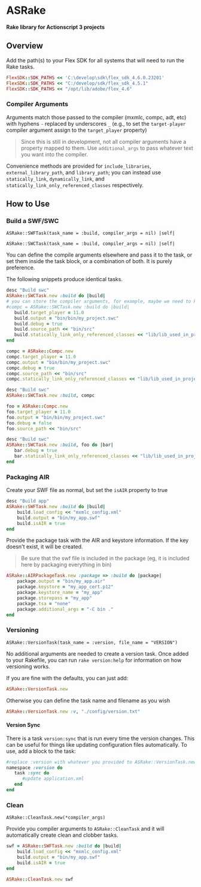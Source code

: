 ASRake
======

**Rake library for Actionscript 3 projects**

Overview
--------

Add the path(s) to your Flex SDK for all systems that will need to run the Rake tasks.
```ruby
FlexSDK::SDK_PATHS << 'C:\develop\sdk\flex_sdk_4.6.0.23201'
FlexSDK::SDK_PATHS << "C:/develop/sdk/flex_sdk_4.5.1"
FlexSDK::SDK_PATHS << "/opt/lib/adobe/flex_4.6"
```

### Compiler Arguments

Arguments match those passed to the compiler (mxmlc, compc, adt, etc) with hyphens `-` replaced by underscores `_` (e.g., to set the `target-player` compiler argument assign to the `target_player` property)

> Since this is still in development, not all compiler arguments have a property mapped to them. Use `additional_args` to pass whatever text you want into the compiler.

Convenience methods are provided for `include_libraries`, `external_library_path`, and `library_path`; you can instead use `statically_link`, `dynamically_link`, and `statically_link_only_referenced_classes` respectively.

How to Use
----------

### Build a SWF/SWC

```
ASRake::SWFTask(task_name = :build, compiler_args = nil) |self|
```
```
ASRake::SWCTask(task_name = :build, compiler_args = nil) |self|
```

You can define the compile arguments elsewhere and pass it to the task, or set them inside the task block, or a combination of both. It is purely preference.

The following snippets produce identical tasks.

```ruby
desc "Build swc"
ASRake::SWCTask.new :build do |build|
# you can store the compiler arguments, for example, maybe we need to know the output_dir later on
#compc = ASRake::SWCTask.new :build do |build|
   build.target_player = 11.0
   build.output = "bin/bin/my_project.swc"
   build.debug = true
   build.source_path << "bin/src"
   build.statically_link_only_referenced_classes << "lib/lib_used_in_project.swc"
end
```

```ruby
compc = ASRake::Compc.new
compc.target_player = 11.0
compc.output = "bin/bin/my_project.swc"
compc.debug = true
compc.source_path << "bin/src"
compc.statically_link_only_referenced_classes << "lib/lib_used_in_project.swc"

desc "Build swc"
ASRake::SWCTask.new :build, compc
```

```ruby
foo = ASRake::Compc.new
foo.target_player = 11.0
foo.output = "bin/bin/my_project.swc"
foo.debug = false
foo.source_path << "bin/src"

desc "Build swc"
ASRake::SWCTask.new :build, foo do |bar|
   bar.debug = true
   bar.statically_link_only_referenced_classes << "lib/lib_used_in_project.swc"
end
```

### Packaging AIR

Create your SWF file as normal, but set the `isAIR` property to true

```ruby
desc "Build app"
ASRake::SWFTask.new :build do |build|
	build.load_config << "mxmlc_config.xml"
	build.output = "bin/my_app.swf"
	build.isAIR = true
end
```

Provide the package task with the AIR and keystore information. If the key doesn't exist, it will be created.

> Be sure that the swf file is included in the package (eg, it is included here by packaging everything in bin)

```ruby
ASRake::AIRPackageTask.new :package => :build do |package|
	package.output = "bin/my_app.air"
	package.keystore = "my_app_cert.p12"
	package.keystore_name = "my_app"
	package.storepass = "my_app"
	package.tsa = "none"
	package.additional_args = "-C bin ."
end
```

### Versioning

```
ASRake::VersionTask(task_name = :version, file_name = "VERSION")
```

No additional arguments are needed to create a version task. Once added to your Rakefile, you can run `rake version:help` for information on how versioning works.

If you are fine with the defaults, you can just add:

```ruby
ASRake::VersionTask.new
```

Otherwise you can define the task name and filename as you wish

```ruby
ASRake::VersionTask.new :v, "./config/version.txt"
```

#### Version Sync

There is a task `version:sync` that is run every time the version changes. This can be useful for things like updating configuration files automatically. To use, add a block to the task:

```ruby
#replace :version with whatever you provided to ASRake::VersionTask.new 
namespace :version do
   task :sync do
      #update application.xml
   end
end
```

### Clean

```
ASRake::CleanTask.new(*compiler_args)
```

Provide you compiler arguments to `ASRake::CleanTask` and it will automatically create clean and clobber tasks.

```ruby
swf = ASRake::SWFTask.new :build do |build|
	build.load_config << "mxmlc_config.xml"
	build.output = "bin/my_app.swf"
	build.isAIR = true
end

ASRake::CleanTask.new swf
```